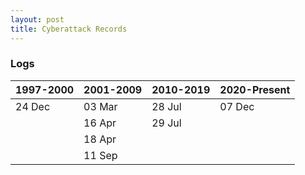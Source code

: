 ```yaml
---
layout: post
title: Cyberattack Records
---
```



### Logs

| 1997-2000          | 2001-2009            | 2010-2019             | 2020-Present              |
| --------------------- | --------------------- | --------------------- | --------------------- |
| 24 Dec | 03 Mar | 28 Jul | 07 Dec |
|  | 16 Apr | 29 Jul |  |
|  | 18 Apr |  |  |
|  | 11 Sep |  |  |

